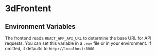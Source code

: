 # 3dFrontent

## Environment Variables

The frontend reads `REACT_APP_API_URL` to determine the base URL for API
requests. You can set this variable in a `.env` file or in your environment.
If omitted, it defaults to `http://localhost:8000`.
